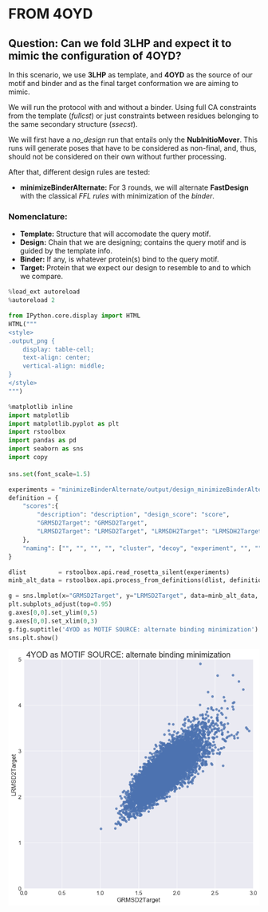 
# FROM 4OYD


## Question: Can we fold 3LHP and expect it to mimic the configuration of 4OYD?

In this scenario, we use __3LHP__ as template, and __4OYD__ as the source of our motif and binder and as the final target conformation we are aiming to mimic.

We will run the protocol with and without a binder. Using full CA constraints from the template (_fullcst_) or just constraints between residues belonging to the same secondary structure (_ssecst_).

We will first have a *no_design* run that entails only the __NubInitioMover__. This runs will generate poses that have to be considered as non-final, and, thus, should not be considered on their own without further processing.

After that, different design rules are tested:  

* __minimizeBinderAlternate:__ For 3 rounds, we will alternate __FastDesign__ with the classical _FFL rules_ with minimization of the _binder_. 


### Nomenclature:

* __Template:__ Structure that will accomodate the query motif.  
* __Design:__ Chain that we are designing; contains the query motif and is guided by the template info.  
* __Binder:__ If any, is whatever protein(s) bind to the query motif.  
* __Target:__ Protein that we expect our design to resemble to and to which we compare.  


```python
%load_ext autoreload
%autoreload 2
```


```python
from IPython.core.display import HTML
HTML("""
<style>
.output_png {
    display: table-cell;
    text-align: center;
    vertical-align: middle;
}
</style>
""")
```





<style>
.output_png {
    display: table-cell;
    text-align: center;
    vertical-align: middle;
}
</style>





```python
%matplotlib inline
import matplotlib
import matplotlib.pyplot as plt
import rstoolbox
import pandas as pd
import seaborn as sns
import copy

sns.set(font_scale=1.5)
```


```python
experiments = "minimizeBinderAlternate/output/design_minimizeBinderAlternate_1_minisilent"
definition = {
    "scores":{
        "description": "description", "design_score": "score",
        "GRMSD2Target": "GRMSD2Target",
        "LRMSD2Target": "LRMSD2Target", "LRMSDH2Target": "LRMSDH2Target", "LRMSDLH2Target": "LRMSDLH2Target"
    },
    "naming": ["", "", "", "", "cluster", "decoy", "experiment", "", "", ""]
}
```


```python
dlist         = rstoolbox.api.read_rosetta_silent(experiments)
minb_alt_data = rstoolbox.api.process_from_definitions(dlist, definition)
```


```python
g = sns.lmplot(x="GRMSD2Target", y="LRMSD2Target", data=minb_alt_data, fit_reg=False, size=10)
plt.subplots_adjust(top=0.95)
g.axes[0,0].set_ylim(0,5)
g.axes[0,0].set_xlim(0,3)
g.fig.suptitle('4YOD as MOTIF SOURCE: alternate binding minimization')
sns.plt.show()
```


![png](README_files/README_6_0.png)



```python

```
